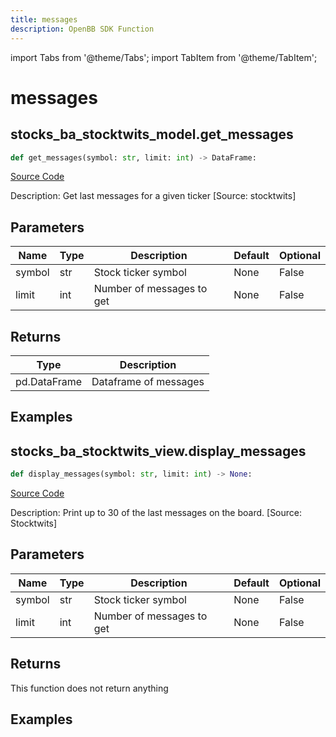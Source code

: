 ```yaml
---
title: messages
description: OpenBB SDK Function
---
```


import Tabs from '@theme/Tabs';
import TabItem from '@theme/TabItem';

# messages

<Tabs>
<TabItem value="model" label="Model" default>

## stocks_ba_stocktwits_model.get_messages

```python title='openbb_terminal/common/behavioural_analysis/stocktwits_model.py'
def get_messages(symbol: str, limit: int) -> DataFrame:
```
[Source Code](https://github.com/OpenBB-finance/OpenBBTerminal/tree/main/openbb_terminal/common/behavioural_analysis/stocktwits_model.py#L55)

Description: Get last messages for a given ticker [Source: stocktwits]

## Parameters

| Name | Type | Description | Default | Optional |
| ---- | ---- | ----------- | ------- | -------- |
| symbol | str | Stock ticker symbol | None | False |
| limit | int | Number of messages to get | None | False |

## Returns

| Type | Description |
| ---- | ----------- |
| pd.DataFrame | Dataframe of messages |

## Examples



</TabItem>
<TabItem value="view" label="View">

## stocks_ba_stocktwits_view.display_messages

```python title='openbb_terminal/common/behavioural_analysis/stocktwits_view.py'
def display_messages(symbol: str, limit: int) -> None:
```
[Source Code](https://github.com/OpenBB-finance/OpenBBTerminal/tree/main/openbb_terminal/common/behavioural_analysis/stocktwits_view.py#L37)

Description: Print up to 30 of the last messages on the board. [Source: Stocktwits]

## Parameters

| Name | Type | Description | Default | Optional |
| ---- | ---- | ----------- | ------- | -------- |
| symbol | str | Stock ticker symbol | None | False |
| limit | int | Number of messages to get | None | False |

## Returns

This function does not return anything

## Examples



</TabItem>
</Tabs>